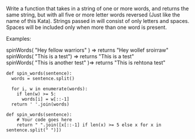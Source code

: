 Write a function that takes in a string of one or more words, and returns the same string, but with all five or more letter words reversed (Just like the name of this Kata). Strings passed in will consist of only letters and spaces. Spaces will be included only when more than one word is present.


Examples:

spinWords( "Hey fellow warriors" ) => returns "Hey wollef sroirraw"  
spinWords( "This is a test") => returns "This is a test"  
spinWords( "This is another test" )=> returns "This is rehtona test"


    def spin_words(sentence):
      words = sentence.split()

      for i, w in enumerate(words):
        if len(w) >= 5:
          words[i] = w[::-1]
      return ' '.join(words)
      
```
def spin_words(sentence):
    # Your code goes here
    return " ".join([x[::-1] if len(x) >= 5 else x for x in sentence.split(" ")])
```
